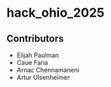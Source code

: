# hack_ohio_2025

## Contributors
- Elijah Paulman
- Caue Faria
- Arnac Chennamaneni
- Artur Ulsenheimer
